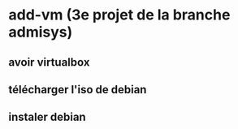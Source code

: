 # add-vm (3e projet de la branche admisys)
## avoir virtualbox
## télécharger l'iso de debian
## instaler debian